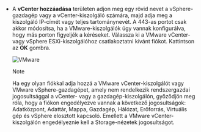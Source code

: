 * A **vCenter hozzáadása** területen adjon meg egy rövid nevet a vSphere-gazdagép vagy a vCenter-kiszolgáló számára, majd adja meg a kiszolgáló IP-címét vagy teljes tartománynevét. A 443-as portot csak akkor módosítsa, ha a VMware-kiszolgálók úgy vannak konfigurálva, hogy más porton figyeljék a kéréseket. Válassza ki a VMware vCenter- vagy vSphere ESXi-kiszolgálóhoz csatlakoztatni kívánt fiókot. Kattintson az **OK** gombra.

    ![VMware](./media/site-recovery-add-vcenter/vmware-server.png)

   > [!NOTE]
   > Ha egy olyan fiókkal adja hozzá a VMware vCenter-kiszolgálót vagy VMware vSphere-gazdagépet, amely nem rendelkezik rendszergazdai jogosultsággal a vCenter- vagy a gazdagép-kiszolgálón, győződjön meg róla, hogy a fiókon engedélyezve vannak a következő jogosultságok: Adatközpont, Adattár, Mappa, Gazdagép, Hálózat, Erőforrás, Virtuális gép és vSphere elosztott kapcsoló. Emellett a VMware vCenter-kiszolgálón engedélyeznie kell a Storage-nézetek jogosultságot.


<!--HONumber=Feb17_HO2-->



